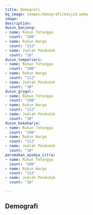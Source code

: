 ```yaml
---
title: Demografi
bg_image: images/demografi/masjid.webp
image: 
description: 
dusun_banjeng:
- name: Rukun Tetangga
  count: "100"
- name: Rukun Warga
  count: "112"
- name: Jumlah Penduduk
  count: "10"
dusun_tempelsari:
- name: Rukun Tetangga
  count: "100"
- name: Rukun Warga
  count: "112"
- name: Jumlah Penduduk
  count: "10"
dusun_grogol:
- name: Rukun Tetangga
  count: "100"
- name: Rukun Warga
  count: "112"
- name: Jumlah Penduduk
  count: "10"
dusun_bokoharjo:
- name: Rukun Tetangga
  count: "100"
- name: Rukun Warga
  count: "112"
- name: Jumlah Penduduk
  count: "10"
perumahan_ayodya_citra:
- name: Rukun Tetangga
  count: "100"
- name: Rukun Warga
  count: "112"
- name: Jumlah Penduduk
  count: "10"

---
```

## Demografi